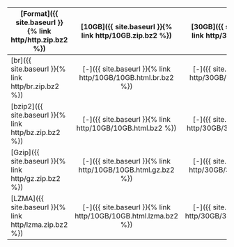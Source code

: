 | [Format]({{ site.baseurl }}{% link http/http.zip.bz2 %}) |  [10GB]({{ site.baseurl }}{% link http/10GB.zip.bz2 %}) |  [30GB]({{ site.baseurl }}{% link http/30GB.zip.bz2 %}) |  [50GB]({{ site.baseurl }}{% link http/50GB.zip.bz2 %}) | [100GB]({{ site.baseurl }}{% link http/100GB.zip.bz2 %}) | [200GB]({{ site.baseurl }}{% link http/200GB.zip.bz2 %}) | 
| ------ |:-----:|:-----:|:-----:|:-----:|:-----:|
| [br]({{ site.baseurl }}{% link http/br.zip.bz2 %})     | [-]({{ site.baseurl }}{% link http/10GB/10GB.html.br.bz2 %})     | [-]({{ site.baseurl }}{% link http/30GB/30GB.html.br.bz2 %})     | [-]({{ site.baseurl }}{% link http/50GB/50GB.html.br.bz2 %})     | [-]({{ site.baseurl }}{% link http/100GB/100GB.html.br.bz2 %})     |       |
| [bzip2]({{ site.baseurl }}{% link http/bz.zip.bz2 %})  | [-]({{ site.baseurl }}{% link http/10GB/10GB.html.bz2 %})     | [-]({{ site.baseurl }}{% link http/30GB/30GB.html.bz2 %})     | [-]({{ site.baseurl }}{% link http/50GB/50GB.html.bz2 %})     | [-]({{ site.baseurl }}{% link http/100GB/100GB.html.bz2 %})     | [-]({{ site.baseurl }}{% link http/200GB/200GB.html.bz2 %})     |
| [Gzip]({{ site.baseurl }}{% link http/gz.zip.bz2 %})   | [-]({{ site.baseurl }}{% link http/10GB/10GB.html.gz.bz2 %})     | [-]({{ site.baseurl }}{% link http/30GB/30GB.html.gz.bz2 %})     | [-]({{ site.baseurl }}{% link http/50GB/50GB.html.gz.bz2 %})     | [-]({{ site.baseurl }}{% link http/100GB/100GB.html.gz.bz2 %})     | [-]({{ site.baseurl }}{% link http/200GB/200GB.html.gz.bz2 %})     |
| [LZMA]({{ site.baseurl }}{% link http/lzma.zip.bz2 %})  | [-]({{ site.baseurl }}{% link http/10GB/10GB.html.lzma.bz2 %})     | [-]({{ site.baseurl }}{% link http/30GB/30GB.html.lzma.bz2 %})     | [-]({{ site.baseurl }}{% link http/50GB/50GB.html.lzma.bz2 %})     | [-]({{ site.baseurl }}{% link http/100GB/100GB.html.lzma.bz2 %})     |       |
